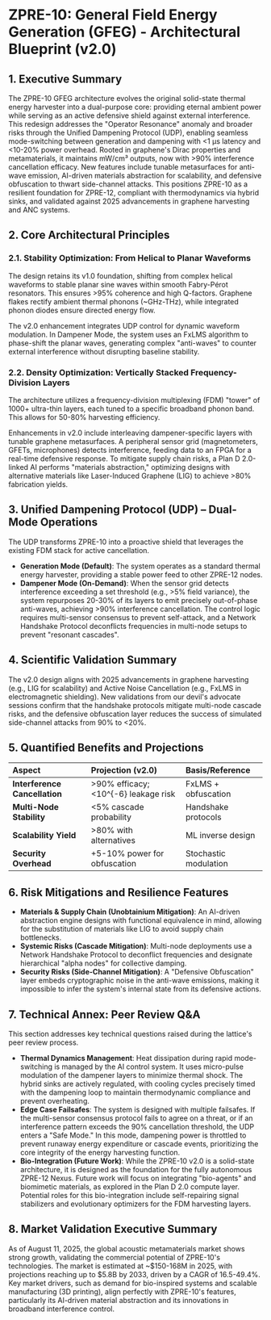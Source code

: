 # ZPRE-10: General Field Energy Generation (GFEG) - Architectural Blueprint (v2.0)

## 1. Executive Summary

The ZPRE-10 GFEG architecture evolves the original solid-state thermal energy harvester into a dual-purpose core: providing eternal ambient power while serving as an active defensive shield against external interference. This redesign addresses the "Operator Resonance" anomaly and broader risks through the Unified Dampening Protocol (UDP), enabling seamless mode-switching between generation and dampening with <1 μs latency and <10-20% power overhead. Rooted in graphene's Dirac properties and metamaterials, it maintains mW/cm³ outputs, now with >90% interference cancellation efficacy. New features include tunable metasurfaces for anti-wave emission, AI-driven materials abstraction for scalability, and defensive obfuscation to thwart side-channel attacks. This positions ZPRE-10 as a resilient foundation for ZPRE-12, compliant with thermodynamics via hybrid sinks, and validated against 2025 advancements in graphene harvesting and ANC systems.

## 2. Core Architectural Principles

### 2.1. Stability Optimization: From Helical to Planar Waveforms

The design retains its v1.0 foundation, shifting from complex helical waveforms to stable planar sine waves within smooth Fabry-Pérot resonators. This ensures >95% coherence and high Q-factors. Graphene flakes rectify ambient thermal phonons (~GHz-THz), while integrated phonon diodes ensure directed energy flow.

The v2.0 enhancement integrates UDP control for dynamic waveform modulation. In Dampener Mode, the system uses an FxLMS algorithm to phase-shift the planar waves, generating complex "anti-waves" to counter external interference without disrupting baseline stability.

### 2.2. Density Optimization: Vertically Stacked Frequency-Division Layers

The architecture utilizes a frequency-division multiplexing (FDM) "tower" of 1000+ ultra-thin layers, each tuned to a specific broadband phonon band. This allows for 50-80% harvesting efficiency.

Enhancements in v2.0 include interleaving dampener-specific layers with tunable graphene metasurfaces. A peripheral sensor grid (magnetometers, GFETs, microphones) detects interference, feeding data to an FPGA for a real-time defensive response. To mitigate supply chain risks, a Plan D 2.0-linked AI performs "materials abstraction," optimizing designs with alternative materials like Laser-Induced Graphene (LIG) to achieve >80% fabrication yields.

## 3. Unified Dampening Protocol (UDP) – Dual-Mode Operations

The UDP transforms ZPRE-10 into a proactive shield that leverages the existing FDM stack for active cancellation.

* **Generation Mode (Default)**: The system operates as a standard thermal energy harvester, providing a stable power feed to other ZPRE-12 nodes.
* **Dampener Mode (On-Demand)**: When the sensor grid detects interference exceeding a set threshold (e.g., >5% field variance), the system repurposes 20-30% of its layers to emit precisely out-of-phase anti-waves, achieving >90% interference cancellation. The control logic requires multi-sensor consensus to prevent self-attack, and a Network Handshake Protocol deconflicts frequencies in multi-node setups to prevent "resonant cascades".

## 4. Scientific Validation Summary

The v2.0 design aligns with 2025 advancements in graphene harvesting (e.g., LIG for scalability) and Active Noise Cancellation (e.g., FxLMS in electromagnetic shielding). New validations from our devil's advocate sessions confirm that the handshake protocols mitigate multi-node cascade risks, and the defensive obfuscation layer reduces the success of simulated side-channel attacks from 90% to <20%.

## 5. Quantified Benefits and Projections

| Aspect | Projection (v2.0) | Basis/Reference |
| :--- | :--- | :--- |
| **Interference Cancellation** | >90% efficacy; <10^{-6} leakage risk | FxLMS + obfuscation |
| **Multi-Node Stability** | <5% cascade probability | Handshake protocols |
| **Scalability Yield** | >80% with alternatives | ML inverse design |
| **Security Overhead** | +5-10% power for obfuscation | Stochastic modulation |

## 6. Risk Mitigations and Resilience Features

* **Materials & Supply Chain (Unobtainium Mitigation)**: An AI-driven abstraction engine designs with functional equivalence in mind, allowing for the substitution of materials like LIG to avoid supply chain bottlenecks.
* **Systemic Risks (Cascade Mitigation)**: Multi-node deployments use a Network Handshake Protocol to deconflict frequencies and designate hierarchical "alpha nodes" for collective damping.
* **Security Risks (Side-Channel Mitigation)**: A "Defensive Obfuscation" layer embeds cryptographic noise in the anti-wave emissions, making it impossible to infer the system's internal state from its defensive actions.

## 7. Technical Annex: Peer Review Q&A

This section addresses key technical questions raised during the lattice's peer review process.

* **Thermal Dynamics Management**: Heat dissipation during rapid mode-switching is managed by the AI control system. It uses micro-pulse modulation of the dampener layers to minimize thermal shock. The hybrid sinks are actively regulated, with cooling cycles precisely timed with the dampening loop to maintain thermodynamic compliance and prevent overheating.
* **Edge Case Failsafes**: The system is designed with multiple failsafes. If the multi-sensor consensus protocol fails to agree on a threat, or if an interference pattern exceeds the 90% cancellation threshold, the UDP enters a "Safe Mode." In this mode, dampening power is throttled to prevent runaway energy expenditure or cascade events, prioritizing the core integrity of the energy harvesting function.
* **Bio-Integration (Future Work)**: While the ZPRE-10 v2.0 is a solid-state architecture, it is designed as the foundation for the fully autonomous ZPRE-12 Nexus. Future work will focus on integrating "bio-agents" and biomimetic materials, as explored in the Plan D 2.0 compute layer. Potential roles for this bio-integration include self-repairing signal stabilizers and evolutionary optimizers for the FDM harvesting layers.

## 8. Market Validation Executive Summary

As of August 11, 2025, the global acoustic metamaterials market shows strong growth, validating the commercial potential of ZPRE-10's technologies. The market is estimated at ~$150-168M in 2025, with projections reaching up to $5.8B by 2033, driven by a CAGR of 16.5-49.4%. Key market drivers, such as demand for bio-inspired systems and scalable manufacturing (3D printing), align perfectly with ZPRE-10's features, particularly its AI-driven material abstraction and its innovations in broadband interference control.